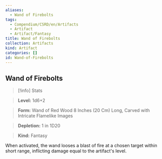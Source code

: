 ```yaml
---
aliases:
  - Wand of Firebolts
tags:
  - Compendium/CSRD/en/Artifacts
  - Artifact
  - Artifact/Fantasy
title: Wand of Firebolts
collection: Artifacts
kind: Artifact
categories: []
id: Wand-of-Firebolts
---
```

## Wand of Firebolts    
>[!info] Stats    
> **Level:** 1d6+2    
> **Form:** Wand of Red Wood 8 Inches (20 Cm) Long, Carved with Intricate Flamelike Images    
> **Depletion:** 1 in 1D20    
> **Kind:** Fantasy  
    
When activated, the wand looses a blast of fire at a chosen target within short range, inflicting damage equal to the artifact's level.
